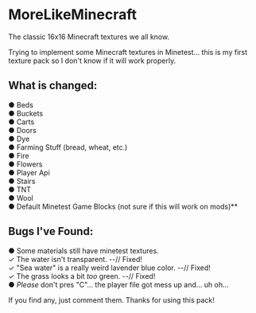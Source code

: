 # MoreLikeMinecraft
The classic 16x16 Minecraft textures we all know.

Trying to implement some Minecraft textures in Minetest... this is my first texture pack so I don't know if it will work properly.

**What is changed:**
--
● Beds
<br>
● Buckets
<br>
● Carts
<br>
● Doors
<br>
● Dye
<br>
● Farming Stuff (bread, wheat, etc.)
<br>
● Fire
<br>
● Flowers
<br>
● Player Api
<br>
● Stairs
<br>
● TNT
<br>
● Wool
<br>
● Default Minetest Game Blocks (not sure if this will work on mods)**

**Bugs I've Found:**
--
● Some materials still have minetest textures.
<br>
✓ The water isn't transparent. --// Fixed!
<br>
✓ "Sea water" is a really weird lavender blue color. --// Fixed!
<br>
✓ The grass looks a bit *too* green. --// Fixed!
<br>
● *Please* don't pres "C"... the player file got mess up and... uh oh...
<br>

If you find any, just comment them.
Thanks for using this pack!
